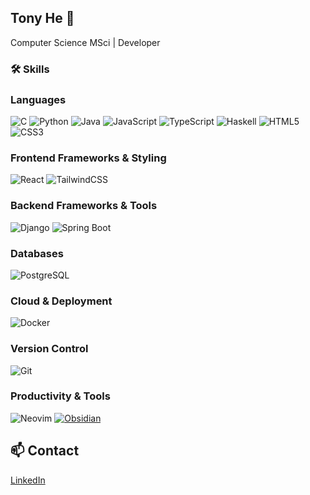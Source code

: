 ## Tony He 👋
Computer Science MSci | Developer

### 🛠 Skills 
### **Languages**  
![C](https://img.shields.io/badge/C-00599C?style=for-the-badge&logo=c&logoColor=white) 
![Python](https://img.shields.io/badge/Python-3776AB?style=for-the-badge&logo=python&logoColor=white) 
![Java](https://img.shields.io/badge/java-%23ED8B00.svg?style=for-the-badge&logo=openjdk&logoColor=white) 
![JavaScript](https://img.shields.io/badge/JavaScript-F7DF1E?style=for-the-badge&logo=javascript&logoColor=black) 
![TypeScript](https://img.shields.io/badge/TypeScript-3178C6?style=for-the-badge&logo=typescript&logoColor=white) 
![Haskell](https://img.shields.io/badge/Haskell-5E5086?style=for-the-badge&logo=haskell&logoColor=white) 
![HTML5](https://img.shields.io/badge/HTML5-E34F26?style=for-the-badge&logo=html5&logoColor=white) 
![CSS3](https://img.shields.io/badge/CSS3-1572B6?style=for-the-badge&logo=css&logoColor=white)  


### **Frontend Frameworks & Styling**  
![React](https://img.shields.io/badge/React-61DAFB?style=for-the-badge&logo=react&logoColor=black) 
![TailwindCSS](https://img.shields.io/badge/TailwindCSS-38B2AC?style=for-the-badge&logo=tailwind-css&logoColor=white)  

### **Backend Frameworks & Tools**  
![Django](https://img.shields.io/badge/Django-092E20?style=for-the-badge&logo=django&logoColor=green)
![Spring Boot](https://img.shields.io/badge/Spring%20Boot-6DB33F?style=for-the-badge&logo=springboot&logoColor=white)  

### **Databases**  
![PostgreSQL](https://img.shields.io/badge/PostgreSQL-336791?style=for-the-badge&logo=postgresql&logoColor=white) 

### **Cloud & Deployment**  
![Docker](https://img.shields.io/badge/Docker-2496ED?style=for-the-badge&logo=docker&logoColor=white) 

### **Version Control**  
![Git](https://img.shields.io/badge/Git-F05032?style=for-the-badge&logo=git&logoColor=white) 

### **Productivity & Tools**  
![Neovim](https://img.shields.io/badge/-NeoVim-black?style=flat&logo=neovim)
[![Obsidian](https://img.shields.io/badge/Obsidian-%23483699.svg?&logo=obsidian&logoColor=white)](#)

## 📫 Contact 
[LinkedIn](https://www.linkedin.com/in/tony-he-birmingham/)

<!--
**tonyhaohe/tonyhaohe** is a ✨ _special_ ✨ repository because its `README.md` (this file) appears on your GitHub profile.

Here are some ideas to get you started:

- 🔭 I’m currently working on ...
- 🌱 I’m currently learning ...
- 👯 I’m looking to collaborate on ...
- 🤔 I’m looking for help with ...
- 💬 Ask me about ...
- 📫 How to reach me: ...
- 😄 Pronouns: ...
- ⚡ Fun fact: ...
-->
